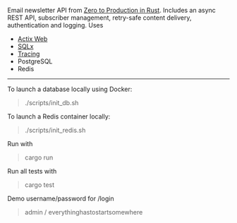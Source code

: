 Email newsletter API from [Zero to Production in Rust](https://www.zero2prod.com/). Includes an async REST API, subscriber management, retry-safe content delivery, authentication and logging. Uses

- [Actix Web](https://actix.rs/)
- [SQLx](https://github.com/launchbadge/sqlx)
- [Tracing](https://docs.rs/tracing/latest/tracing/)
- PostgreSQL
- Redis

---

To launch a database locally using Docker:

> ./scripts/init_db.sh

To launch a Redis container locally:

> ./scripts/init_redis.sh

Run with

> cargo run

Run all tests with

> cargo test

Demo username/password for /login
> admin / everythinghastostartsomewhere
